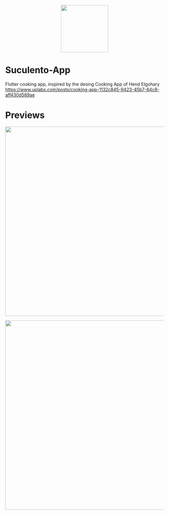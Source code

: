 <p align="center"><img width="150" height="150" src="https://res.cloudinary.com/dvm6sgg1h/image/upload/v1612745947/Suculento/forufgrsapzdnme5qbxw.png"></p>

# Suculento-App
Flutter cooking app, inspired by the desing Cooking App of Hend Elgohary https://www.uplabs.com/posts/cooking-app-1132c845-9423-45b7-84c8-aff430d589ae

# Previews

<p align="center"><img width="900" height="600" src="https://res.cloudinary.com/dvm6sgg1h/image/upload/v1612746129/Suculento/n2efztjnnat9pt3nsigr.jpg"></p>

<p align="center"><img width="900" height="600" src="https://res.cloudinary.com/dvm6sgg1h/image/upload/v1612746129/Suculento/wan3inlzpi6d16xoynjh.jpg"></p>
